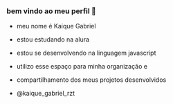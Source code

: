 ### bem vindo ao meu perfil 💙

- meu nome é Kaique Gabriel
- estou estudando na alura
- estou se desenvolvendo na linguagem javascript
- utilizo esse espaço para minha organização e
- compartilhamento dos meus projetos desenvolvidos

- @kaique_gabriel_rzt
